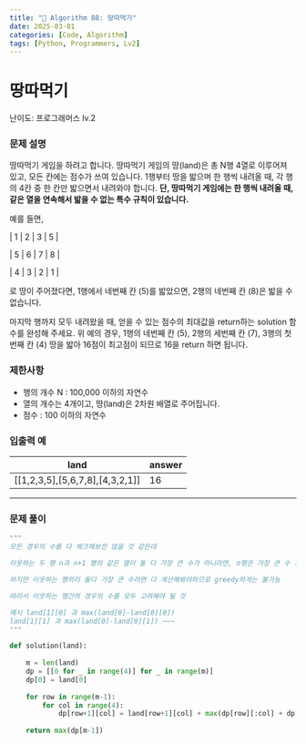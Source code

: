 ```yaml
---
title: "🧠 Algorithm 88: 땅따먹기"
date: 2025-03-01
categories: [Code, Algorithm]
tags: [Python, Programmers, Lv2]
---
```


# 땅따먹기

난이도: 프로그래머스 lv.2

### **문제 설명**

땅따먹기 게임을 하려고 합니다. 땅따먹기 게임의 땅(land)은 총 N행 4열로 이루어져 있고, 모든 칸에는 점수가 쓰여 있습니다. 1행부터 땅을 밟으며 한 행씩 내려올 때, 각 행의 4칸 중 한 칸만 밟으면서 내려와야 합니다. **단, 땅따먹기 게임에는 한 행씩 내려올 때, 같은 열을 연속해서 밟을 수 없는 특수 규칙이 있습니다.**

예를 들면,

| 1 | 2 | 3 | 5 |

| 5 | 6 | 7 | 8 |

| 4 | 3 | 2 | 1 |

로 땅이 주어졌다면, 1행에서 네번째 칸 (5)를 밟았으면, 2행의 네번째 칸 (8)은 밟을 수 없습니다.

마지막 행까지 모두 내려왔을 때, 얻을 수 있는 점수의 최대값을 return하는 solution 함수를 완성해 주세요. 위 예의 경우, 1행의 네번째 칸 (5), 2행의 세번째 칸 (7), 3행의 첫번째 칸 (4) 땅을 밟아 16점이 최고점이 되므로 16을 return 하면 됩니다.

### 제한사항

- 행의 개수 N : 100,000 이하의 자연수
- 열의 개수는 4개이고, 땅(land)은 2차원 배열로 주어집니다.
- 점수 : 100 이하의 자연수

### 입출력 예

| land | answer |
| --- | --- |
| [[1,2,3,5],[5,6,7,8],[4,3,2,1]] | 16 |

---

### 문제 풀이

```python
"""
모든 경우의 수를 다 체크해보진 않을 것 같은데

이웃하는 두 행 n과 n+1 행의 같은 열이 둘 다 가장 큰 수가 아니라면, n행은 가장 큰 수 가능

하지만 이웃하는 행끼리 둘다 가장 큰 수라면 다 계산해봐야하므로 greedy하게는 불가능

따라서 이웃하는 행간의 경우의 수를 모두 고려해야 될 것

예시 land[1][0] 과 max(land[0]-land[0][0])
land[1][1] 과 max(land[0]-land[0][1]) ~~~
"""

def solution(land):
    
    m = len(land)
    dp = [[0 for _ in range(4)] for _ in range(m)]
    dp[0] = land[0]
    
    for row in range(m-1):
        for col in range(4):
            dp[row+1][col] = land[row+1][col] + max(dp[row][:col] + dp[row][col+1:])
            
    return max(dp[m-1])
 
```